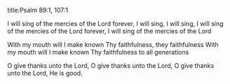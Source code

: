 title:Psalm 89:1, 107:1

I will sing of the mercies of the Lord forever,
I will sing, I will sing,
I will sing of the mercies of the Lord forever,
I will sing of the mercies of the Lord


With my mouth will I make known
Thy faithfulness, they faithfulness
With my mouth will I make known
Thy faithfulness to all generations

O give thanks unto the Lord,
O give thanks unto the Lord,
O give thanks unto the Lord,
He is good.